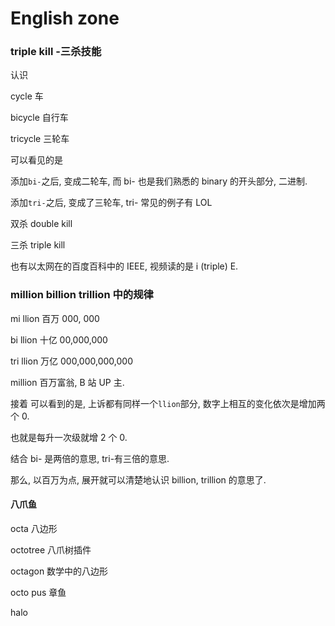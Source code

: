 # English zone

### triple kill -三杀技能

认识

cycle 车

bicycle 自行车

tricycle 三轮车

可以看见的是

添加`bi-`之后, 变成二轮车, 而 bi- 也是我们熟悉的 binary 的开头部分, 二进制.

添加`tri-`之后, 变成了三轮车, tri- 常见的例子有 LOL

双杀 double kill

三杀 triple kill

也有以太网在的百度百科中的 IEEE, 视频读的是 i (triple) E.

### million billion trillion 中的规律

mi llion 百万 000, 000

bi llion 十亿 00,000,000

tri llion 万亿 000,000,000,000

million 百万富翁, B 站 UP 主.

接着 可以看到的是, 上诉都有同样一个`llion`部分, 数字上相互的变化依次是增加两个 0.

也就是每升一次级就增 2 个 0.

结合 bi- 是两倍的意思, tri-有三倍的意思.

那么, 以百万为点, 展开就可以清楚地认识 billion, trillion 的意思了.



#### 八爪鱼

octa 八边形

octotree 八爪树插件

octagon 数学中的八边形

octo pus 章鱼


halo